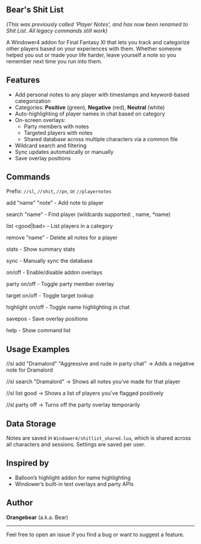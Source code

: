 ## **Bear's Shit List**
_(This was previously called 'Player Notes', and has now been renamed to Shit List. All legacy commands still work)_

A Windower4 addon for Final Fantasy XI that lets you track and categorize other players based on your experiences with them. 
Whether someone helped you out or made your life harder, leave yourself a note so you remember next time you run into them.

## Features

- Add personal notes to any player with timestamps and keyword-based categorization
- Categories: **Positive** (green), **Negative** (red), **Neutral** (white)
- Auto-highlighting of player names in chat based on category
- On-screen overlays:
  - Party members with notes
  - Targeted players with notes
  - Shared database across multiple characters via a common file
- Wildcard search and filtering
- Sync updates automatically or manually
- Save overlay positions

## Commands

Prefix: `//sl`, `//shit`, `//pn`, or `//playernotes`

add "name" "note" - Add note to player

search "name" - Find player (wildcards supported: , name, *name)

list <good|bad> - List players in a category

remove "name" - Delete all notes for a player

stats - Show summary stats

sync - Manually sync the database

on/off - Enable/disable addon overlays

party on/off - Toggle party member overlay

target on/off - Toggle target lookup

highlight on/off - Toggle name highlighting in chat

savepos - Save overlay positions

help - Show command list

## Usage Examples
//sl add "Dramalord" "Aggressive and rude in party chat"
→ Adds a negative note for Dramalord

//sl search "Dramalord"
→ Shows all notes you've made for that player

//sl list good
→ Shows a list of players you've flagged positively

//sl party off
→ Turns off the party overlay temporarily

## Data Storage
Notes are saved in `Windower4/shitlist_shared.lua`, which is shared across all characters and sessions. Settings are saved per user.

## Inspired by
- Balloon’s highlight addon for name highlighting
- Windower’s built-in text overlays and party APIs

## Author
**Orangebear** (a.k.a. Bear)

---

Feel free to open an issue if you find a bug or want to suggest a feature.
